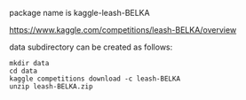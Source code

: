 package name is kaggle-leash-BELKA

https://www.kaggle.com/competitions/leash-BELKA/overview

data subdirectory can be created as follows:

    mkdir data
    cd data
    kaggle competitions download -c leash-BELKA
    unzip leash-BELKA.zip


